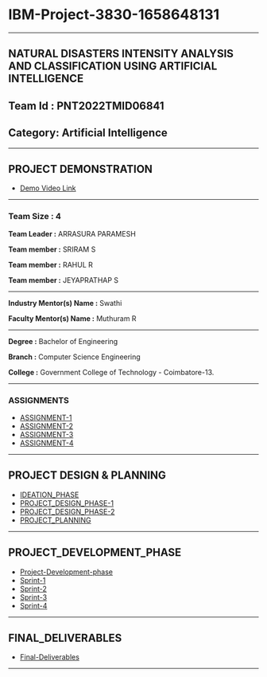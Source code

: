 # IBM-Project-3830-1658648131
---

## NATURAL DISASTERS INTENSITY ANALYSIS AND CLASSIFICATION USING ARTIFICIAL INTELLIGENCE
## Team Id : PNT2022TMID06841
## Category: Artificial Intelligence
---
## PROJECT DEMONSTRATION
- [Demo Video Link](https://loom.com/share/63b96a9f2d524d42a8e195462d9d8c43)
---

### Team Size : 4

**Team Leader :** ARRASURA PARAMESH

**Team member :** SRIRAM S

**Team member :** RAHUL R

**Team member :** JEYAPRATHAP S

---

**Industry Mentor(s) Name :** Swathi

**Faculty Mentor(s) Name :** Muthuram R

---

**Degree :** Bachelor of Engineering

**Branch :** Computer Science Engineering

**College :** Government College of Technology - Coimbatore-13.

---
### ASSIGNMENTS

- [ASSIGNMENT-1](https://github.com/IBM-EPBL/IBM-Project-3830-1658648131/tree/main/ASSIGNMENTS/ASSIGNMENT%201)
- [ASSIGNMENT-2](https://github.com/IBM-EPBL/IBM-Project-3830-1658648131/tree/main/ASSIGNMENTS/ASSIGNMENT_2)
- [ASSIGNMENT-3](https://github.com/IBM-EPBL/IBM-Project-3830-1658648131/tree/main/ASSIGNMENTS/ASSIGNMENT_3)
- [ASSIGNMENT-4](https://github.com/IBM-EPBL/IBM-Project-3830-1658648131/tree/main/ASSIGNMENTS/ASSIGNMENT_4)

---
## PROJECT DESIGN & PLANNING

- [IDEATION_PHASE](https://github.com/IBM-EPBL/IBM-Project-3830-1658648131/tree/main/PROJECT%20DESIGN%20%26%20PLANNING/IDEATION_PHASE)
- [PROJECT_DESIGN_PHASE-1](https://github.com/IBM-EPBL/IBM-Project-3830-1658648131/tree/main/PROJECT%20DESIGN%20%26%20PLANNING/PROJECT_DESIGN_PHASE%201)
- [PROJECT_DESIGN_PHASE-2](https://github.com/IBM-EPBL/IBM-Project-3830-1658648131/tree/main/PROJECT%20DESIGN%20%26%20PLANNING/PROJECT_DESIGN_PHASE%202)
- [PROJECT_PLANNING](https://github.com/IBM-EPBL/IBM-Project-3830-1658648131/tree/main/PROJECT%20DESIGN%20%26%20PLANNING/PROJECT_PLANNING)

---

## PROJECT_DEVELOPMENT_PHASE

- [Project-Development-phase](https://github.com/IBM-EPBL/IBM-Project-3830-1658648131/tree/main/PROJECT%20DEVELOPMENT%20PHASE)
- [Sprint-1](https://github.com/IBM-EPBL/IBM-Project-3830-1658648131/tree/main/PROJECT%20DEVELOPMENT%20PHASE/Sprint%201)
- [Sprint-2](https://github.com/IBM-EPBL/IBM-Project-3830-1658648131/tree/main/PROJECT%20DEVELOPMENT%20PHASE/Sprint%202)
- [Sprint-3](https://github.com/IBM-EPBL/IBM-Project-3830-1658648131/tree/main/PROJECT%20DEVELOPMENT%20PHASE/Sprint%203)
- [Sprint-4](https://github.com/IBM-EPBL/IBM-Project-3830-1658648131/tree/main/PROJECT%20DEVELOPMENT%20PHASE/Sprint%204)

---

## FINAL_DELIVERABLES

- [Final-Deliverables](https://github.com/IBM-EPBL/IBM-Project-3830-1658648131/tree/main/Final-Deliverables)

---


